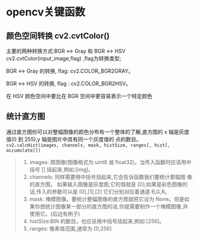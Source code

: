 # opencv关键函数

## 颜色空间转换 cv2.cvtColor()

主要的两种转换方式:BGR ↔ Gray 和 BGR ↔ HSV
cv2.cvtColor(input_image,flag) ,flag为转换类型;

BGR ↔ Gray 的转换, flag: cv2.COLOR_BGR2GRAY。

BGR ↔ HSV 的转换, flag : cv2.COLOR_BGR2HSV。

在 HSV 颜色空间中要比在 BGR 空间中更容易表示一个特定颜色

## 统计直方图
通过直方图你可以对整幅图像的颜色分布有一个整体的了解,直方图的 x 轴是灰度值(0 到 255),y 轴是图片中具有同一个灰度值的
点的数目。
`cv2.calcHist(images, channels, mask, histSize, ranges[, hist[, accumulate]])`

> 1. images: 原图像(图像格式为 uint8 或 float32)。当传入函数时应该用中括号 [] 括起来,例如:[img]。
> 2. channels: 同样需要用中括号括起来,它会告诉函数我们要统计那幅图 像的直方图。
> 如果输入图像是灰度图,它的值就是 [0];如果是彩色图像的话,传入的参数可以是 [0],[1],[2] 
> 它们分别对应着通道 B,G,R。
> 3. mask: 掩模图像。要统计整幅图像的直方图就把它设为 None。但是如
> 果你想统计图像某一部分的直方图的话,你就需要制作一个掩模图像,并
> 使用它。(后边有例子)
> 4. histSize:BIN 的数目。也应该用中括号括起来,例如:[256]。
> 5. ranges: 像素值范围,通常为 [0,256]


